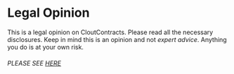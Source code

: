 # Legal Opinion

This is a legal opinion on CloutContracts. Please read all the necessary disclosures. Keep in mind this is an opinion and not *expert advice*. Anything you do is at your own risk.
###### PLEASE SEE [HERE](https://github.com/CloutContracts/LO/blob/main/Legal%20Opinion.pdf)
